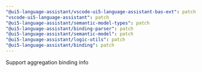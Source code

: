 ```yaml
---
"@ui5-language-assistant/vscode-ui5-language-assistant-bas-ext": patch
"vscode-ui5-language-assistant": patch
"@ui5-language-assistant/semantic-model-types": patch
"@ui5-language-assistant/binding-parser": patch
"@ui5-language-assistant/semantic-model": patch
"@ui5-language-assistant/logic-utils": patch
"@ui5-language-assistant/binding": patch
---
```


Support aggregation binding info
